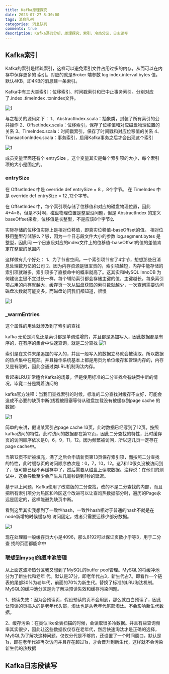 ```yaml
---
title: Kafka原理探究
date: 2023-07-27 8:30:00
tags: 消息队列
categories: 消息队列
comments: true
description: Kafka源码分析，原理探究，索引，冷热分区，日志读写
---
```


## Kafka索引

Kafka的索引是稀疏索引，这样可以避免索引文件占用过多的内存，从而可以在内存中保存更多的
索引。对应的就是Broker 端参数 log.index.interval.bytes 值，默认4KB，即4KB的消息建一条索引。

Kafka中有三大类索引：位移索引、时间戳索引和已中止事务索引。分别对应了.index  .timeIndex
.txnindex文件。

![1](1.jpg)

与之相关的源码如下：
1、AbstractIndex.scala：抽象类，封装了所有索引的公共操作
2、OffsetIndex.scala：位移索引，保存了位移值和对应磁盘物理位置的关系
3、TimeIndex.scala：时间戳索引，保存了时间戳和对应位移值的关系
4、TransactionIndex.scala：事务索引，启用Kafka事务之后才会出现这个索引

![1](2.jpg)

成员变量里面还有个 entrySize 。这个变量其实是每个索引项的大小，每个索引项的大小是固定的。
### entrySize
在 OffsetIndex 中是 override def entrySize = 8 ，8个字节。
在 TimeIndex 中是 override def entrySize = 12 ,12个字节。

在 OffsetIndex 中，每个索引项存储了位移值和对应的磁盘物理位置，因此4+4=8，但是不对啊，磁盘物理位置是整型没问题，但是 AbstractIndex 的定义baseOffset来看，位移值是长整型，不是应该8个字节么

实际存储的位移值实际上是相对位移值，即真实位移值-baseOffset的值。
相对位移用整型存储够么？够，因为一个日志段文件大小的参数 log.segment.bytes 是整型，因此同
一个日志段对应的index文件上的位移值-baseOffset的值的差值肯定在整型的范围内

这样做有几个好处：
1、为了节省空间，一个索引项节省了4字节，想想那些日消息处理数万亿的公司
2、因为内存资源是很宝贵的，索引项越短，内存中能存储的索引项就越多，索引项多了直接命中的概率就高了。这其实和MySQL InnoDB 为何建议主键不宜过长一样。每个辅助索引都会存储主键的值，主键越长，每条索引项占用的内存就越大，缓存页一次从磁盘获取的索引数就越少，一次查询需要访问磁盘次数就可能变多。而磁盘访问我们都知道，很慢

![1](3.jpg)

### _warmEntries

这个属性的用处就涉及到了索引的查找

kafka 无论是消息还是索引都是单调递增的，并且都是追加写入，因此数据都是有序的，在有序的集合中快速查询，就是二分查找
![1](4.jpg)

索引是在文件末尾追加的写入的，并且一般写入的数据立马就会被读取。所以数据的热点集中在尾部。并且操作系统基本上都是用页为单位缓存和管理内存的，内存又是有限的，因此会通过类LRU机制淘汰内存。

看起来LRU非常适合Kafka的场景，但是使用标准的二分查找会有缺页中断的情况，毕竟二分是跳着访问的

kafka官方注释：当我们查找索引的时候，标准的二分查找对缓存不友好，可能会造成不必要的缺页中断(线程被阻塞等待从磁盘加载没有被缓存到page cache 的数据)

![1](5.jpg)

简单的来讲，假设某索引占page cache 13页，此时数据已经写到了12页。按照kafka访问的特性，此时访问的数据都在第12页，因此二分查找的特性，此时缓存页的访问顺序依次是0，6，9，11，12。因为频繁被访问，所以这几页一定存在page cache中。

当第12页不断被填充，满了之后会申请新页第13页保存索引项，而按照二分查找的特性，此时缓存页的访问顺序依次是：0，7，10，12。这7和10很久没被访问到了，很可能已经不再缓存中了，然后需要从磁盘上读取数据。注释说：在他们的测试中，这会导致至少会产生从几毫秒跳到1秒的延迟。

基于以上问题，Kafka使用了改进版的二分查找，改的不是二分查找的内部，而且把所有索引项分为热区和冷区这个改进可以让查询热数据部分时，遍历的Page永远是固定的，这样能避免缺页中断。

看到这里其实我想到了一致性hash，一致性hash相对于普通的hash不就是在node新增的时候缓存的
访问固定，或者只需要迁移少部分数据。

![1](6.jpg)

现在处理器一般缓存页大小是4096，那么8192可以保证页数小于等3，用于二分查
找的页面都能命中

### 联想到mysql的缓冲池管理

从上面这波冷热分区我又想到了MySQL的buffer pool管理。MySQL的将缓冲池分为了新生代和老年
代。默认是37分，即老年代占3，新生代占7。即看作一个链表的尾部30%为老年代，前面的70%为新生代。替换了标准的LRU淘汰机制。
MySQL的缓冲池分区是为了解决预读失效和缓存污染问题。

1、预读失效：因为会预读页，假设预读的页不会用到，那么就白白预读了，因此让预读的页插入的是老年代头部，淘汰也是从老年代尾部淘汰。不会影响新生代数据。

2、缓存污染：在类似like全表扫描的时候，会读取很多冷数据。并且有些查询频率其实很少，因此让这些数据仅仅存在老年代，然后快速淘汰才是正确的选择，MySQL为了解决这种问题，仅仅分代是不够的，还设置了一个时间窗口，默认是1s，即在老年代被再次访问并且存在超过1s，才会晋升到新生代，这样就不会污染新生代的热数据

## Kafka日志段读写